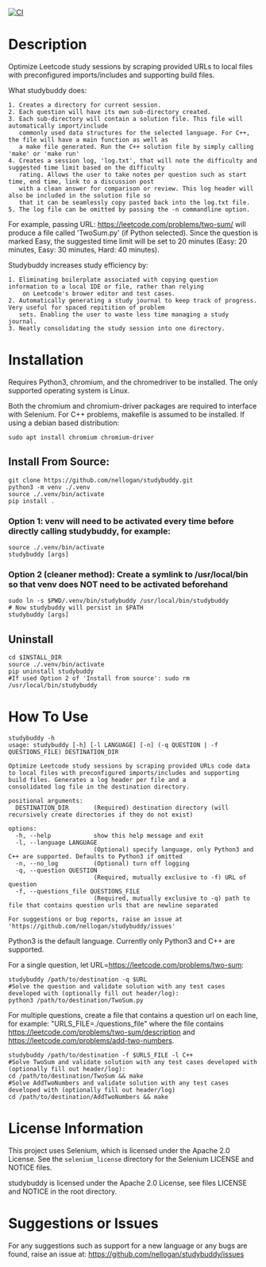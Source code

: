 [![CI](https://github.com/nellogan/studybuddy/actions/workflows/CI.yml/badge.svg)](https://github.com/nellogan/studybuddy/actions/workflows/CI.yml)

# Description
Optimize Leetcode study sessions by scraping provided URLs to local files with preconfigured imports/includes and supporting build files.

What studybuddy does:

    1. Creates a directory for current session.
    2. Each question will have its own sub-directory created.
    3. Each sub-directory will contain a solution file. This file will automatically import/include 
       commonly used data structures for the selected language. For C++, the file will have a main function as well as
       a make file generated. Run the C++ solution file by simply calling 'make' or 'make run'
    4. Creates a session log, 'log.txt', that will note the difficulty and suggested time limit based on the difficulty
       rating. Allows the user to take notes per question such as start time, end time, link to a discussion post
       with a clean answer for comparison or review. This log header will also be included in the solution file so
       that it can be seamlessly copy pasted back into the log.txt file.
    5. The log file can be omitted by passing the -n commandline option.

For example, passing URL: https://leetcode.com/problems/two-sum/ will produce a file called 'TwoSum.py' (if 
Python selected). Since the question is marked Easy, the suggested time limit will be set to 20 minutes 
(Easy: 20 minutes, Easy: 30 minutes, Hard: 40 minutes).


Studybuddy increases study efficiency by:
    
    1. Eliminating boilerplate associated with copying question information to a local IDE or file, rather than relying 
        on Leetcode's brower editor and test cases.
    2. Automatically generating a study journal to keep track of progress. Very useful for spaced repitition of problem
       sets. Enabling the user to waste less time managing a study journal.
    3. Neatly consolidating the study session into one directory.


# Installation
Requires Python3, chromium, and the chromedriver to be installed. The only supported operating system is Linux.

Both the chromium and chromium-driver packages are required to interface with Selenium. For C++ problems,
makefile is assumed to be installed. If using a debian based distribution:

    sudo apt install chromium chromium-driver

## Install From Source:

    git clone https://github.com/nellogan/studybuddy.git
    python3 -m venv ./.venv
    source ./.venv/bin/activate
    pip install .

### Option 1: venv will need to be activated every time before directly calling studybuddy, for example:
    
    source ./.venv/bin/activate
    studybuddy [args]

### Option 2 (cleaner method): Create a symlink to /usr/local/bin so that venv does NOT need to be activated beforehand

    sudo ln -s $PWD/.venv/bin/studybuddy /usr/local/bin/studybuddy
    # Now studybuddy will persist in $PATH
    studybuddy [args]

## Uninstall
    
    cd $INSTALL_DIR
    source ./.venv/bin/activate
    pip uninstall studybuddy
    #If used Option 2 of 'Install from source': sudo rm /usr/local/bin/studybuddy

# How To Use

    studybuddy -h
    usage: studybuddy [-h] [-l LANGUAGE] [-n] (-q QUESTION | -f QUESTIONS_FILE) DESTINATION_DIR
        
    Optimize Leetcode study sessions by scraping provided URLs code data to local files with preconfigured imports/includes and supporting build files. Generates a log header per file and a
    consolidated log file in the destination directory.
    
    positional arguments:
      DESTINATION_DIR       (Required) destination directory (will recursively create directories if they do not exist)
    
    options:
      -h, --help            show this help message and exit
      -l, --language LANGUAGE
                            (Optional) specify language, only Python3 and C++ are supported. Defaults to Python3 if omitted
      -n, --no_log          (Optional) turn off logging
      -q, --question QUESTION
                            (Required, mutually exclusive to -f) URL of question
      -f, --questions_file QUESTIONS_FILE
                            (Required, mutually exclusive to -q) path to file that contains question urls that are newline separated
    
    For suggestions or bug reports, raise an issue at 'https://github.com/nellogan/studybuddy/issues'

Python3 is the default language. Currently only Python3 and C++ are supported.

For a single question, let URL=https://leetcode.com/problems/two-sum:

    studybuddy /path/to/destination -q $URL
    #Solve the question and validate solution with any test cases developed with (optionally fill out header/log):
    python3 /path/to/destination/TwoSum.py

For multiple questions, create a file that contains a question url on each line, for example: "URLS_FILE=./questions_file"
where the file contains https://leetcode.com/problems/two-sum/description and https://leetcode.com/problems/add-two-numbers.

    studybuddy /path/to/destination -f $URLS_FILE -l C++
    #Solve TwoSum and validate solution with any test cases developed with (optionally fill out header/log):
    cd /path/to/destination/TwoSum && make
    #Solve AddTwoNumbers and validate solution with any test cases developed with (optionally fill out header/log) 
    cd /path/to/destination/AddTwoNumbers && make


# License Information
This project uses Selenium, which is licensed under the Apache 2.0 License. See the `selenium_license` directory for the 
Selenium LICENSE and NOTICE files.

studybuddy is licensed under the Apache 2.0 License, see files LICENSE and NOTICE in the root directory.


# Suggestions or Issues
For any suggestions such as support for a new language or any bugs are found, raise an issue at: https://github.com/nellogan/studybuddy/issues
